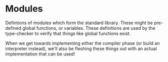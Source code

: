 # Modules

Defintions of modules which form the standard library. These might be
pre-defined global functions, or variables. These definitions are used by
the type-checker to verify that things like global functions exist.

When we get towards implementing either the compiler phase (or build an
interpreter instead), we'll also be fleshing these things out with an actual
implementation that can be used!
